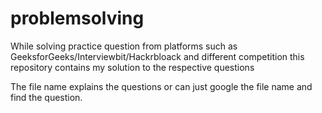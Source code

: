 # problemsolving

While solving practice question from platforms such as GeeksforGeeks/Interviewbit/Hackrbloack and different competition this repository contains my solution to the respective questions

The file name explains the questions or can just google the file name and find the question.
